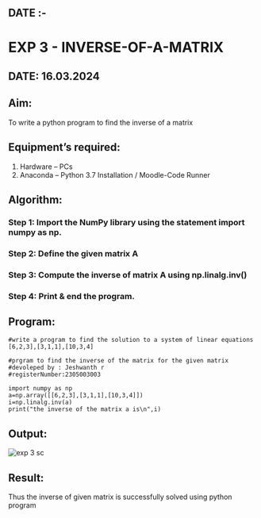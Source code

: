 ## DATE :-
# EXP 3 - INVERSE-OF-A-MATRIX
## DATE: 16.03.2024
## Aim:
To write a python program to find the inverse of a matrix
## Equipment’s required:
1. 	Hardware – PCs
2. 	Anaconda – Python 3.7 Installation / Moodle-Code Runner
## Algorithm:
### Step 1: Import the NumPy library using the statement import numpy as np.
### Step 2: Define the given matrix A
### Step 3: Compute the inverse of matrix A using np.linalg.inv()
### Step 4: Print & end the program.

## Program:
```
#write a program to find the solution to a system of linear equations [6,2,3],[3,1,1],[10,3,4]

#prgram to find the inverse of the matrix for the given matrix 
#devoleped by : Jeshwanth r
#registerNumber:2305003003

import numpy as np
a=np.array([[6,2,3],[3,1,1],[10,3,4]])
i=np.linalg.inv(a)
print("the inverse of the matrix a is\n",i)
```  
## Output:
![exp 3 sc](https://github.com/Jeshwanth01/INVERSE-OF-A-MATRIX/assets/145525167/3a565ea2-fccb-4d7b-bae1-518cd129b580)

## Result:
Thus the inverse of given matrix is successfully solved using python program

